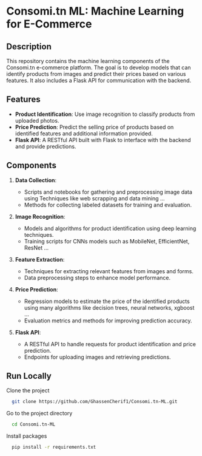 # Consomi.tn ML: Machine Learning for E-Commerce

## Description

This repository contains the machine learning components of the Consomi.tn e-commerce platform. The goal is to develop models that can identify products from images and predict their prices based on various features. It also includes a Flask API for communication with the backend.

## Features

- **Product Identification**: Use image recognition to classify products from uploaded photos.
- **Price Prediction**: Predict the selling price of products based on identified features and additional information provided.
- **Flask API**: A RESTful API built with Flask to interface with the backend and provide predictions.

## Components

1. **Data Collection**:
   - Scripts and notebooks for gathering and preprocessing image data using Techniques like web scrapping and data mining ...
   - Methods for collecting labeled datasets for training and evaluation.

2. **Image Recognition**:
   - Models and algorithms for product identification using deep learning techniques.
   - Training scripts for CNNs models such as MobileNet, EfficientNet, ResNet ...

3. **Feature Extraction**:
   - Techniques for extracting relevant features from images and forms.
   - Data preprocessing steps to enhance model performance.

4. **Price Prediction**:
   - Regression models to estimate the price of the identified products using many algorithms like decision trees, neural networks, xgboost ...
   - Evaluation metrics and methods for improving prediction accuracy.

5. **Flask API**:
   - A RESTful API to handle requests for product identification and price prediction.
   - Endpoints for uploading images and retrieving predictions.


## Run Locally

Clone the project

```bash
  git clone https://github.com/GhassenCherif1/Consomi.tn-ML.git
```

Go to the project directory

```bash
  cd Consomi.tn-ML
```

Install packages

```bash
  pip install -r requirements.txt
```

